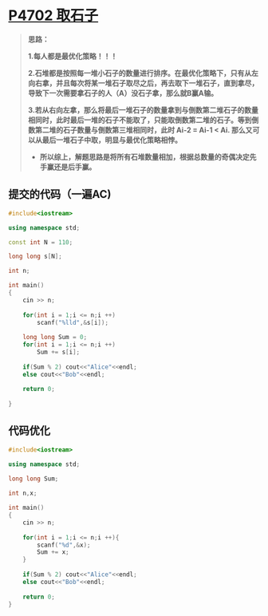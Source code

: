 # [P4702 取石子 ](https://www.luogu.com.cn/problem/P4702)

> **思路：**
>
> **1.每人都是最优化策略！！！**
>
> **2.石堆都是按照每一堆小石子的数量进行排序。在最优化策略下，只有从左向右拿，并且每次将某一堆石子取尽之后，再去取下一堆石子，直到拿尽，导致下一次需要拿石子的人（A）没石子拿，那么就B赢A输。**
>
> **3.若从右向左拿，那么将最后一堆石子的数量拿到与倒数第二堆石子的数量相同时，此时最后一堆的石子不能取了，只能取倒数第二堆的石子。等到倒数第二堆的石子数量与倒数第三堆相同时，此时  Ai-2  = Ai-1 <  Ai.   那么又可以从最后一堆石子中取，明显与最优化策略相悖。**
>
> - **所以综上，解题思路是将所有石堆数量相加，根据总数量的奇偶决定先手赢还是后手赢。**

## 提交的代码（一遍AC)

```C++
#include<iostream>

using namespace std;

const int N = 110;

long long s[N];

int n;

int main()
{
	cin >> n;
	
	for(int i = 1;i <= n;i ++)
		scanf("%lld",&s[i]);
		
	long long Sum = 0;	
	for(int i = 1;i <= n;i ++)	
		Sum += s[i];
	
	if(Sum % 2) cout<<"Alice"<<endl;
	else cout<<"Bob"<<endl;
	
	return 0;
	
}
```

## 代码优化

```C++
#include<iostream>

using namespace std;

long long Sum;
	
int n,x;

int main()
{
	cin >> n;
	
	for(int i = 1;i <= n;i ++){
		scanf("%d",&x);
		Sum += x;
	}
		
	if(Sum % 2) cout<<"Alice"<<endl;
	else cout<<"Bob"<<endl;
	
	return 0;
}
```

